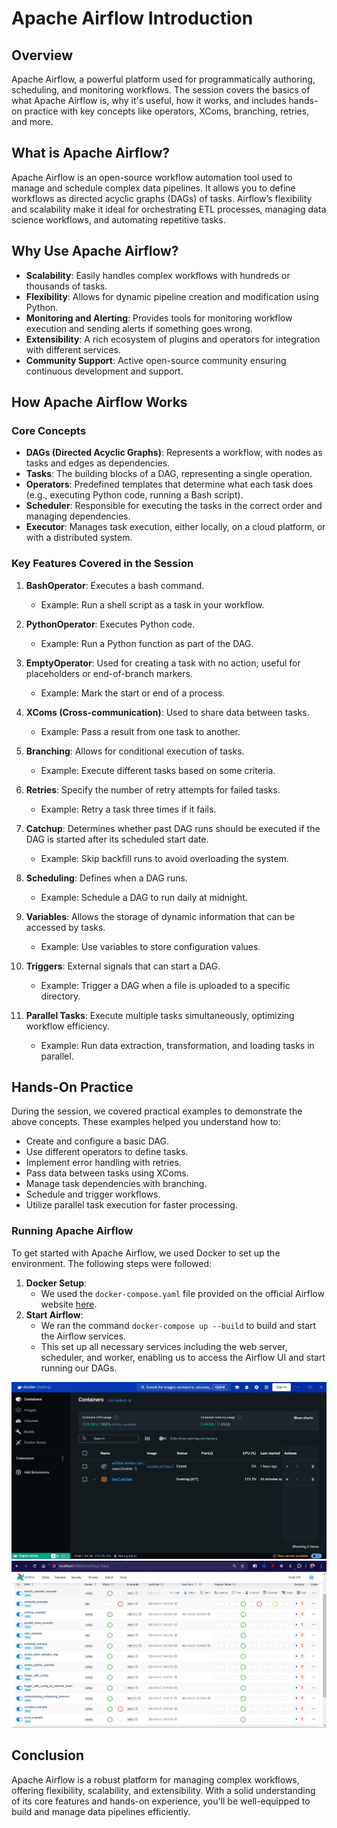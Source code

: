 # Apache Airflow Introduction

## Overview

Apache Airflow, a powerful platform used for programmatically authoring, scheduling, and monitoring workflows. The session covers the basics of what Apache Airflow is, why it's useful, how it works, and includes hands-on practice with key concepts like operators, XComs, branching, retries, and more.

## What is Apache Airflow?

Apache Airflow is an open-source workflow automation tool used to manage and schedule complex data pipelines. It allows you to define workflows as directed acyclic graphs (DAGs) of tasks. Airflow’s flexibility and scalability make it ideal for orchestrating ETL processes, managing data science workflows, and automating repetitive tasks.

## Why Use Apache Airflow?

- **Scalability**: Easily handles complex workflows with hundreds or thousands of tasks.
- **Flexibility**: Allows for dynamic pipeline creation and modification using Python.
- **Monitoring and Alerting**: Provides tools for monitoring workflow execution and sending alerts if something goes wrong.
- **Extensibility**: A rich ecosystem of plugins and operators for integration with different services.
- **Community Support**: Active open-source community ensuring continuous development and support.

## How Apache Airflow Works

### Core Concepts

- **DAGs (Directed Acyclic Graphs)**: Represents a workflow, with nodes as tasks and edges as dependencies.
- **Tasks**: The building blocks of a DAG, representing a single operation.
- **Operators**: Predefined templates that determine what each task does (e.g., executing Python code, running a Bash script).
- **Scheduler**: Responsible for executing the tasks in the correct order and managing dependencies.
- **Executor**: Manages task execution, either locally, on a cloud platform, or with a distributed system.

### Key Features Covered in the Session

1. **BashOperator**: Executes a bash command.

   - Example: Run a shell script as a task in your workflow.

2. **PythonOperator**: Executes Python code.

   - Example: Run a Python function as part of the DAG.

3. **EmptyOperator**: Used for creating a task with no action; useful for placeholders or end-of-branch markers.

   - Example: Mark the start or end of a process.

4. **XComs (Cross-communication)**: Used to share data between tasks.

   - Example: Pass a result from one task to another.

5. **Branching**: Allows for conditional execution of tasks.

   - Example: Execute different tasks based on some criteria.

6. **Retries**: Specify the number of retry attempts for failed tasks.

   - Example: Retry a task three times if it fails.

7. **Catchup**: Determines whether past DAG runs should be executed if the DAG is started after its scheduled start date.

   - Example: Skip backfill runs to avoid overloading the system.

8. **Scheduling**: Defines when a DAG runs.

   - Example: Schedule a DAG to run daily at midnight.

9. **Variables**: Allows the storage of dynamic information that can be accessed by tasks.

   - Example: Use variables to store configuration values.

10. **Triggers**: External signals that can start a DAG.

    - Example: Trigger a DAG when a file is uploaded to a specific directory.

11. **Parallel Tasks**: Execute multiple tasks simultaneously, optimizing workflow efficiency.
    - Example: Run data extraction, transformation, and loading tasks in parallel.

## Hands-On Practice

During the session, we covered practical examples to demonstrate the above concepts. These examples helped you understand how to:

- Create and configure a basic DAG.
- Use different operators to define tasks.
- Implement error handling with retries.
- Pass data between tasks using XComs.
- Manage task dependencies with branching.
- Schedule and trigger workflows.
- Utilize parallel task execution for faster processing.

### Running Apache Airflow

To get started with Apache Airflow, we used Docker to set up the environment. The following steps were followed:

1. **Docker Setup**:
   - We used the `docker-compose.yaml` file provided on the official Airflow website [here](https://airflow.apache.org/docs/apache-airflow/2.5.1/docker-compose.yaml).
2. **Start Airflow**:
   - We ran the command `docker-compose up --build` to build and start the Airflow services.
   - This set up all necessary services including the web server, scheduler, and worker, enabling us to access the Airflow UI and start running our DAGs.

![alt text](image-1.png)
![alt text](image.png)

## Conclusion

Apache Airflow is a robust platform for managing complex workflows, offering flexibility, scalability, and extensibility. With a solid understanding of its core features and hands-on experience, you'll be well-equipped to build and manage data pipelines efficiently.
